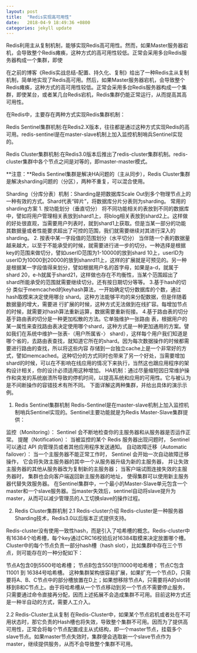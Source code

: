 ```yaml
---
layout: post
title:  "Redis实现高可用性"
date:   2018-04-9 18:49:36 +0800
categories: jekyll update
---
```


Redis利用主从复制机制，能够实现Redis高可用性。然而，如果Master服务器宕机，会导致整个Redis瘫痪，这种方式的高可用性较低。正常会采用多台Redis服务器构成一个集群，即使

在之前的博客《Redis实战总结-配置、持久化、复制》给出了一种Redis主从复制机制，简单地实现了Redis高可用。然后，如果Master服务器宕机，会导致整个Redis瘫痪，这种方式的高可用性较低。正常会采用多台Redis服务器构成一个集群，即使某台，或者某几台Redis宕机，Redis集群仍能正常运行，从而提高其高可用性。

在Redis中，主要存在两种方式实现Redis集群机制：

Redis Sentinel集群机制:在Redis2.X版本，往往都是通过这种方式实现Redis的高可用。redis-sentinel是在master-slave机制上加入监控机制哨兵Sentinel实现的。

Redis Cluster集群机制:在Redis3.0版本后推出了redis-cluster集群机制。redis-cluster集群中各个节点之间是对等的，即master-master模式。

**注意：**Redis Sentinel集群是解决HA问题的（主从同步），Redis Cluster集群是解决sharding问题的（分区），两种不重复，可以混合使用。

Sharding（分库分表）机制：Sharding是把数据库Scale Out到多个物理节点上的一种有效的方式。Shard代表“碎片”，将数据库分片分表则为sharding。
        常用的sharding方案
        1. 按功能划分（垂直切分） 将不同功能相关的表放到不同的数据库中，譬如将用户管理相关表放到shard1上，将blog相关表放到shard2上。这样做的好处很直观，当需要用户列表时，就到shard1上获取。但是当某一部分的功能其数据量或者性能要求超出了可控的范围，我们就需要继续对其进行深入的sharding。
        2. 按表中某一字段值的范围划分（水平切分） 当伴随一个表的数据量越来越大，以至于不能承受的时候，就需要进行进一步的切分。一种选择是根据key的范围来做切分，譬如userID范围为1-10000的放到shard 10上，userID为userID为10000到20000的放到shanrd11上，这样的扩展就是可预见的。另一种是根据某一字段值得来划分，譬如根据用户名的首字母，如果是a-d，就属于shard 20，e-h就属于shard21，这样做也存在不均衡性，当某个范围超出了shard所能承受的范围就需要继续切分。还有按日期切分等等。
        3.基于hash的切分  类似于memcached的keyhash算法，一开始确定切分数据库的个数，通过hash取模来决定使用哪台 shard。这种方法能够平均的来分配数据，但是伴随着数据量的增大，需要进 行扩展的时候，这种方式无法做到在线扩容。每增加节点的时候，就需要对hash算法重新运算，数据需要重新衔接。
        4.基于路由表的切分 基于路由表的切分是一种更加松散的方法。它单独维护一张路由 表，根据用户的某一属性来查找路由表决定使用哪个shard，这种方式是一种更加通用的方案。譬如我们在系统中维护一张表-（用户所属省-〉 shard），这样每个用户我们知道是哪个省的，去路由表查找，就知道它所在的shard。因为每次数据操作的时候都需要进行路由的查找，所以将这些内容 存储到一台独立cache上是一个非常好的方 式，譬如memcached。这种切分的方式同时也带来了另一个好处，当需要增加shard的时候，可以在不影响在线应用的情况下来执行，当然这也跟应用程序的架构设计相关，你的设计必须适用这种增加。
HA机制：通过尽量缩短因日常维护操作和突发的系统崩溃所导致的停机时间，以提高系统和应用的可用性。它与被认为是不间断操作的容错技术有所不同。
下面详解这两种集群，并给出具体的演示示例。

1. Redis Sentinel集群机制
Redis-Sentinel是在master-slave机制上加入监控机制哨兵Sentinel实现的。Sentinel主要功能就是为Redis Master-Slave集群提供：

监控（Monitoring）： Sentinel 会不断地检查你的主服务器和从服务器是否运作正常。
提醒（Notification）： 当被监控的某个 Redis 服务器出现问题时， Sentinel 可以通过 API 向管理员或者其他应用程序发送通知。
自动故障迁移（Automatic failover）： 当一个主服务器不能正常工作时， Sentinel 会开始一次自动故障迁移操作， 它会将失效主服务器的其中一个从服务器升级为新的主服务器， 并让失效主服务器的其他从服务器改为复制新的主服务器； 当客户端试图连接失效的主服务器时， 集群也会向客户端返回新主服务器的地址， 使得集群可以使用新主服务器代替失效服务器。
在Sentinel集群中，一个最小的Master-Slave单元包含一个master和一个slave服务器。当master失效后，sentinel自动将slave提升为master，从而可以减少管理员的人工切换slave的操作过程。

2. Redis Cluster集群机制
2.1 Redis-cluster介绍
Redis-cluster是一种服务器Sharding技术，Redis3.0以后版本正式提供支持。

Redis-cluster没有使用一致性hash，而是引入了哈希槽的概念。Redis-cluster中有16384个哈希槽，每个key通过CRC16校验后对16384取模来决定放置哪个槽。Cluster中的每个节点负责一部分hash槽（hash slot），比如集群中存在三个节点，则可能存在的一种分配如下：

节点A包含0到5500号哈希槽；
节点B包含5501到11000号哈希槽；
节点C包含11001 到 16384号哈希槽。
这种集群架构很容易扩展，如果扩充一个节点D，只需要将A、B、C节点中的部分槽放置在D上；如果想移除节点A，只需要将A的slot转移到B和C节点上。由于将哈希槽从一个节点移动到另一个节点不需要停止服务，只需要通过命令直接再分配，因而上述拓展不会造成集群不可用。目前这种方式还是一种半自动的方式，需要人工介入。

2.2 Redis-Cluster主从复制
在Redis-Cluster中，如果某个节点宕机或者处在不可用状态时，那它负责的Hash槽也将失效，导致整个集群不可用。因而为了提供高可用性，正常会将每个节点配置成主从式结构，即一个master节点，挂载多个slave节点。如果master节点失效时，集群便会选取新一个slave节点作为master，继续提供服务，从而不会导致整个集群不可用。